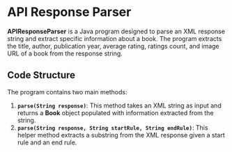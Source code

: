 # API Response Parser
**APIResponseParser** is a Java program designed to parse an XML response string and extract specific information about a book. The program extracts the title, author, publication year, average rating, ratings count, and image URL of a book from the response string.

## Code Structure
The program contains two main methods:
1. **`parse(String response)`**: This method takes an XML string as input and returns a **Book** object populated with information extracted from the string.
2. **`parse(String response, String startRule, String endRule)`**: This helper method extracts a substring from the XML response given a start rule and an end rule.

